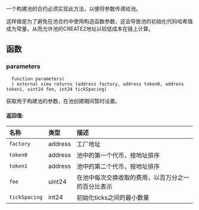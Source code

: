 一个构建池的合约必须实现此方法，以便将参数传递给池。

这样做是为了避免在池合约中使用构造函数参数，这会导致池的初始化代码哈希值
成为常量，从而允许池的CREATE2地址以较低成本在链上计算。

## 函数

### parameters

```solidity
  function parameters(
  ) external view returns (address factory, address token0, address token1, uint24 fee, int24 tickSpacing)
```

获取用于构建池的参数，在池创建期间暂时设置。

#### 返回值:

| 名称           | 类型     | 描述                                                                                     |
| :------------- | :------- | :--------------------------------------------------------------------------------------- |
| `factory `     | address  | 工厂地址                                                                                 |
| `token0`       | address  | 池中的第一个代币，按地址排序                                                             |
| `token1`       | address  | 池中的第二个代币，按地址排序                                                            |
| `fee `         | uint24   | 在池中每次交换收取的费用，以百万分之一的百分比表示                                       |
| `tickSpacing`  | int24    | 初始化ticks之间的最小数量                                                                |